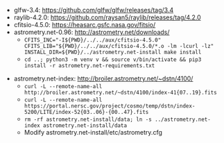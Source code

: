 - glfw-3.4: https://github.com/glfw/glfw/releases/tag/3.4
- raylib-4.2.0: https://github.com/raysan5/raylib/releases/tag/4.2.0
- cfitsio-4.5.0: https://heasarc.gsfc.nasa.gov/fitsio/
- astrometry.net-0.96: http://astrometry.net/downloads/
  - `CFITS_INC="-I${PWD}/../../aux/cfitsio-4.5.0" CFITS_LIB="${PWD}/../../aux/cfitsio-4.5.0/*.o -lm -lcurl -lz" INSTALL_DIR=${PWD}/../astrometry.net-install make install`
  - `cd ..; python3 -m venv v && source v/bin/activate && pip3 install -r astrometry.net-requirements.txt`
<!--
- netpbm-10.86.42: https://netpbm.sourceforge.net/getting_netpbm.php
  - macOS: `LC_CTYPE=C LANG=C find ./ -type f -exec sed -i -e 's/_XOPEN_SOURCE 500/_XOPEN_SOURCE 600/g' {} \;`, configure: static linkage
-->
- astrometry.net-index: http://broiler.astrometry.net/~dstn/4100/
  - `curl -L --remote-name-all http://broiler.astrometry.net/~dstn/4100/index-41{07..19}.fits`
  - `curl -L --remote-name-all https://portal.nersc.gov/project/cosmo/temp/dstn/index-5200/LITE/index-52{03..06}-{00..47}.fits`
  - `rm -rf astrometry.net-install/data; ln -s ../astrometry.net-index astrometry.net-install/data`
  - Modify astrometry.net-install/etc/astrometry.cfg
